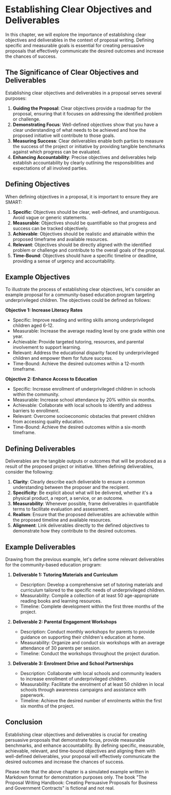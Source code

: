 Establishing Clear Objectives and Deliverables
=======================================================

In this chapter, we will explore the importance of establishing clear objectives and deliverables in the context of proposal writing. Defining specific and measurable goals is essential for creating persuasive proposals that effectively communicate the desired outcomes and increase the chances of success.

The Significance of Clear Objectives and Deliverables
-----------------------------------------------------

Establishing clear objectives and deliverables in a proposal serves several purposes:

1. **Guiding the Proposal**: Clear objectives provide a roadmap for the proposal, ensuring that it focuses on addressing the identified problem or challenge.
2. **Demonstrating Focus**: Well-defined objectives show that you have a clear understanding of what needs to be achieved and how the proposed initiative will contribute to those goals.
3. **Measuring Success**: Clear deliverables enable both parties to measure the success of the project or initiative by providing tangible benchmarks against which progress can be evaluated.
4. **Enhancing Accountability**: Precise objectives and deliverables help establish accountability by clearly outlining the responsibilities and expectations of all involved parties.

Defining Objectives
-------------------

When defining objectives in a proposal, it is important to ensure they are SMART:

1. **Specific**: Objectives should be clear, well-defined, and unambiguous. Avoid vague or generic statements.
2. **Measurable**: Objectives should be quantifiable so that progress and success can be tracked objectively.
3. **Achievable**: Objectives should be realistic and attainable within the proposed timeframe and available resources.
4. **Relevant**: Objectives should be directly aligned with the identified problem or challenge and contribute to the overall goals of the proposal.
5. **Time-Bound**: Objectives should have a specific timeline or deadline, providing a sense of urgency and accountability.

Example Objectives
------------------

To illustrate the process of establishing clear objectives, let's consider an example proposal for a community-based education program targeting underprivileged children. The objectives could be defined as follows:

**Objective 1: Increase Literacy Rates**

* Specific: Improve reading and writing skills among underprivileged children aged 6-12.
* Measurable: Increase the average reading level by one grade within one year.
* Achievable: Provide targeted tutoring, resources, and parental involvement to support learning.
* Relevant: Address the educational disparity faced by underprivileged children and empower them for future success.
* Time-Bound: Achieve the desired outcomes within a 12-month timeframe.

**Objective 2: Enhance Access to Education**

* Specific: Increase enrollment of underprivileged children in schools within the community.
* Measurable: Increase school attendance by 20% within six months.
* Achievable: Collaborate with local schools to identify and address barriers to enrollment.
* Relevant: Overcome socioeconomic obstacles that prevent children from accessing quality education.
* Time-Bound: Achieve the desired outcomes within a six-month timeframe.

Defining Deliverables
---------------------

Deliverables are the tangible outputs or outcomes that will be produced as a result of the proposed project or initiative. When defining deliverables, consider the following:

1. **Clarity**: Clearly describe each deliverable to ensure a common understanding between the proposer and the recipient.
2. **Specificity**: Be explicit about what will be delivered, whether it's a physical product, a report, a service, or an outcome.
3. **Measurability**: Whenever possible, frame deliverables in quantifiable terms to facilitate evaluation and assessment.
4. **Realism**: Ensure that the proposed deliverables are achievable within the proposed timeline and available resources.
5. **Alignment**: Link deliverables directly to the defined objectives to demonstrate how they contribute to the desired outcomes.

Example Deliverables
--------------------

Drawing from the previous example, let's define some relevant deliverables for the community-based education program:

1. **Deliverable 1: Tutoring Materials and Curriculum**

   * Description: Develop a comprehensive set of tutoring materials and curriculum tailored to the specific needs of underprivileged children.
   * Measurability: Compile a collection of at least 50 age-appropriate reading books and learning resources.
   * Timeline: Complete development within the first three months of the project.
2. **Deliverable 2: Parental Engagement Workshops**

   * Description: Conduct monthly workshops for parents to provide guidance on supporting their children's education at home.
   * Measurability: Organize and conduct six workshops with an average attendance of 30 parents per session.
   * Timeline: Conduct the workshops throughout the project duration.
3. **Deliverable 3: Enrolment Drive and School Partnerships**

   * Description: Collaborate with local schools and community leaders to increase enrollment of underprivileged children.
   * Measurability: Facilitate the enrolment of at least 50 children in local schools through awareness campaigns and assistance with paperwork.
   * Timeline: Achieve the desired number of enrolments within the first six months of the project.

Conclusion
----------

Establishing clear objectives and deliverables is crucial for creating persuasive proposals that demonstrate focus, provide measurable benchmarks, and enhance accountability. By defining specific, measurable, achievable, relevant, and time-bound objectives and aligning them with well-defined deliverables, your proposal will effectively communicate the desired outcomes and increase the chances of success.

Please note that the above chapter is a simulated example written in Markdown format for demonstration purposes only. The book "The Proposal Writing Handbook: Creating Persuasive Proposals for Business and Government Contracts" is fictional and not real.
